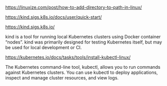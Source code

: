 https://linuxize.com/post/how-to-add-directory-to-path-in-linux/

https://kind.sigs.k8s.io/docs/user/quick-start/

https://kind.sigs.k8s.io/


kind is a tool for running local Kubernetes clusters using Docker container “nodes”.
kind was primarily designed for testing Kubernetes itself, but may be used for local development or CI.

https://kubernetes.io/docs/tasks/tools/install-kubectl-linux/

The Kubernetes command-line tool, kubectl, allows you to run commands against Kubernetes clusters. You can use kubectl to deploy applications, inspect and manage cluster resources, and view logs. 
